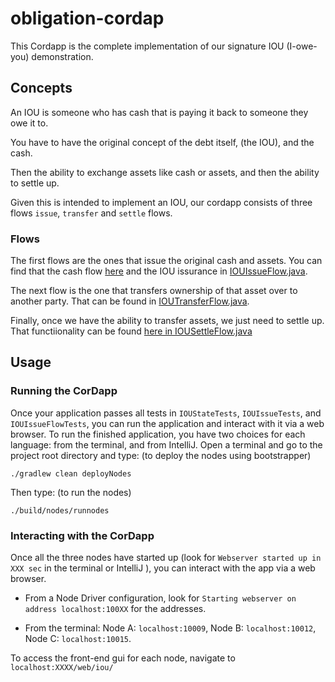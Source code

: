 # obligation-cordap

This Cordapp is the complete implementation of our signature IOU (I-owe-you) demonstration.

## Concepts

An IOU is someone who has cash that is paying it back to someone they owe it to.

You have to have the original concept of the debt itself, (the IOU), and the cash.

Then the ability to exchange assets like cash or assets, and then the ability to settle up.

Given this is intended to implement an IOU, our cordapp consists of three flows `issue`, `transfer` and `settle` flows.


### Flows

The first flows are the ones that issue the original cash and assets. You can find that the cash flow [here](https://github.com/corda/samples-java/blob/master/advanced-cordapps/obligation-cordapp/workflows/src/main/java/net/corda/samples/flows/SelfIssueCashFlow.java#L24-L32) and the IOU issurance in [IOUIssueFlow.java](https://github.com/corda/samples-java/blob/master/advanced-cordapps/obligation-cordapp/workflows/src/main/java/net/corda/samples/flows/IOUIssueFlow.java#L40-L80).

The next flow is the one that transfers ownership of that asset over to another party. That can be found in [IOUTransferFlow.java](https://github.com/corda/samples-java/blob/master/advanced-cordapps/obligation-cordapp/workflows/src/main/java/net/corda/samples/flows/IOUTransferFlow.java#L132-L159).


Finally, once we have the ability to transfer assets, we just need to settle up. That functiionality can be found [here in IOUSettleFlow.java](https://github.com/corda/samples-java/blob/master/advanced-cordapps/obligation-cordapp/workflows/src/main/java/net/corda/samples/flows/IOUSettleFlow.java#L54-L116)



## Usage

### Running the CorDapp

Once your application passes all tests in `IOUStateTests`, `IOUIssueTests`, and `IOUIssueFlowTests`, you can run the application and
interact with it via a web browser. To run the finished application, you have two choices for each language: from the terminal, and from IntelliJ.
Open a terminal and go to the project root directory and type: (to deploy the nodes using bootstrapper)
```
./gradlew clean deployNodes
```
Then type: (to run the nodes)
```
./build/nodes/runnodes
```
### Interacting with the CorDapp

Once all the three nodes have started up (look for `Webserver started up in XXX sec` in the terminal or IntelliJ ), you can interact with the app via a web browser.
* From a Node Driver configuration, look for `Starting webserver on address localhost:100XX` for the addresses.

* From the terminal: Node A: `localhost:10009`, Node B: `localhost:10012`, Node C: `localhost:10015`.

To access the front-end gui for each node, navigate to `localhost:XXXX/web/iou/`

